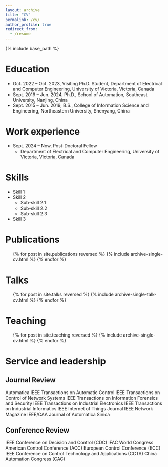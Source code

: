 ```yaml
---
layout: archive
title: "CV"
permalink: /cv/
author_profile: true
redirect_from:
  - /resume
---
```


{% include base_path %}

Education
======
* Oct. 2022 – Oct. 2023, Visiting Ph.D. Student, Department of Electrical and Computer Engineering, University of Victoria, Victoria, Canada
* Sept. 2019 – Jun. 2024, Ph.D., School of Automation, Southeast University, Nanjing, China
* Sept. 2015 – Jun. 2019, B.S., College of Information Science and Engineering, Northeastern University, Shenyang, China


Work experience
======
* Sept. 2024 – Now, Post-Doctoral Fellow
  * Department of Electrical and Computer Engineering, University of Victoria, Victoria, Canada
  
Skills
======
* Skill 1
* Skill 2
  * Sub-skill 2.1
  * Sub-skill 2.2
  * Sub-skill 2.3
* Skill 3

Publications
======
  <ul>{% for post in site.publications reversed %}
    {% include archive-single-cv.html %}
  {% endfor %}</ul>
  
Talks
======
  <ul>{% for post in site.talks reversed %}
    {% include archive-single-talk-cv.html  %}
  {% endfor %}</ul>
  
Teaching
======
  <ul>{% for post in site.teaching reversed %}
    {% include archive-single-cv.html %}
  {% endfor %}</ul>
  
Service and leadership
======

Journal Review
------
Automatica
IEEE Transactions on Automatic Control
IEEE Transactions on Control of Network Systems
IEEE Transactions on Information Forensics and Security
IEEE Transactions on Industrial Electronics
IEEE Transactions on Industrial Informatics
IEEE Internet of Things Journal
IEEE Network Magazine
IEEE/CAA Journal of Automatica Sinica

Conference Review
------
IEEE Conference on Decision and Control (CDC)
IFAC World Congress
American Control Conference (ACC)
European Control Conference (ECC)
IEEE Conference on Control Technology and Applications (CCTA)
China Automation Congress (CAC)

